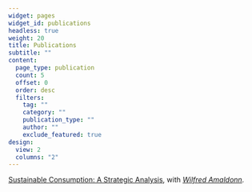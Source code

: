 ```yaml
---
widget: pages
widget_id: publications
headless: true
weight: 20
title: Publications
subtitle: ""
content:
  page_type: publication
  count: 5
  offset: 0
  order: desc
  filters:
    tag: ""
    category: ""
    publication_type: ""
    author: ""
    exclude_featured: true
design:
  view: 2
  columns: "2"
---
```

[Sustainable Consumption: A Strategic Analysis](https://drive.google.com/file/d/1BGnZVklvd3reccfuet6S7RD22dg77Q_g/view?usp=sharing), with *[Wilfred Amaldonn](https://www.fuqua.duke.edu/faculty/wilfred-amaldoss)*.

